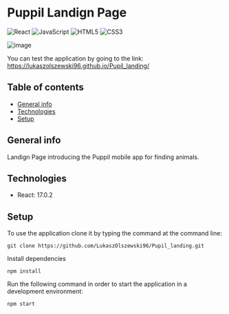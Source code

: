 # Puppil Landign Page

![React](https://img.shields.io/badge/react-%2320232a.svg?style=for-the-badge&logo=react&logoColor=%2361DAFB) ![JavaScript](https://img.shields.io/badge/javascript-%23323330.svg?style=for-the-badge&logo=javascript&logoColor=%23F7DF1E) ![HTML5](https://img.shields.io/badge/html5-%23E34F26.svg?style=for-the-badge&logo=html5&logoColor=white) ![CSS3](https://img.shields.io/badge/css3-%231572B6.svg?style=for-the-badge&logo=css3&logoColor=white)

![image](https://user-images.githubusercontent.com/57043892/144246794-1c13496a-7df4-432d-a1cd-0a0ac3837efb.png)

You can test the application by going to the link: https://lukaszolszewski96.github.io/Pupil_landing/


## Table of contents

* [General info](#general-info)
* [Technologies](#technologies)
* [Setup](#setup)

## General info

Landign Page introducing the Puppil mobile app for finding animals.


## Technologies

* React: 17.0.2

## Setup

To use the application clone it by typing the command at the command line:

```git clone https://github.com/LukaszOlszewski96/Pupil_landing.git```

Install dependencies

```npm install```

Run the following command in order to start the application in a development environment:

```npm start```









